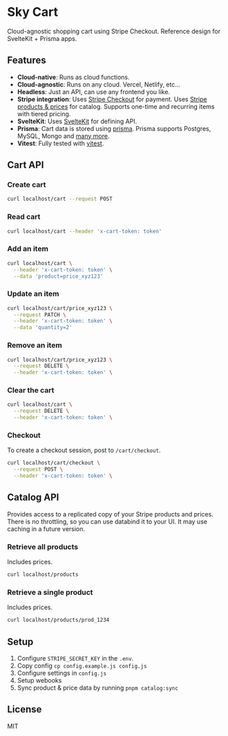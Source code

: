 # Sky Cart

Cloud-agnostic shopping cart using Stripe Checkout. Reference design for SvelteKit + Prisma apps.

## Features

- **Cloud-native**: Runs as cloud functions.
- **Cloud-agnostic**: Runs on any cloud. Vercel, Netlify, etc...
- **Headless**: Just an API, can use any frontend you like.
- **Stripe integration**: Uses [Stripe Checkout](https://checkout.stripe.dev) for payment. Uses [Stripe products & prices](https://stripe.com/docs/products-prices/overview) for catalog. Supports one-time and recurring items with tiered pricing.
- **SvelteKit**: Uses [SvelteKit](https://kit.svelte.dev) for defining API.
- **Prisma**: Cart data is stored using [prisma](https://prisma.io). Prisma supports Postgres, MySQL, Mongo and [many more](https://www.prisma.io/docs/reference/database-reference/supported-databases).
- **Vitest**: Fully tested with [vitest](https://vitest.dev).

## Cart API

### Create cart

```bash
curl localhost/cart --request POST
```

### Read cart

```bash
curl localhost/cart --header 'x-cart-token: token'
```

### Add an item

```bash
curl localhost/cart \
  --header 'x-cart-token: token' \
  --data 'product=price_xyz123'
```

### Update an item

```bash
curl localhost/cart/price_xyz123 \
  --request PATCH \
  --header 'x-cart-token: token' \
  --data 'quantity=2'
```

### Remove an item

```bash
curl localhost/cart/price_xyz123 \
  --request DELETE \
  --header 'x-cart-token: token' \
```

### Clear the cart

```bash
curl localhost/cart \
  --request DELETE \
  --header 'x-cart-token: token' \
```

### Checkout

To create a checkout session, post to `/cart/checkout`.

```bash
curl localhost/cart/checkout \
  --request POST \
  --header 'x-cart-token: token' \
```

## Catalog API

Provides access to a replicated copy of your Stripe products and prices. There is no throttling, so you can use databind it to your UI. It may use caching in a future version.

### Retrieve all products

Includes prices.

```bash
curl localhost/products
```

### Retrieve a single product

Includes prices.

```bash
curl localhost/products/prod_1234
```

## Setup

1. Configure `STRIPE_SECRET_KEY` in the `.env`.
2. Copy config `cp config.example.js config.js`
3. Configure settings in `config.js`
4. Setup webooks
5. Sync product & price data by running `pnpm catalog:sync`

## License

MIT
